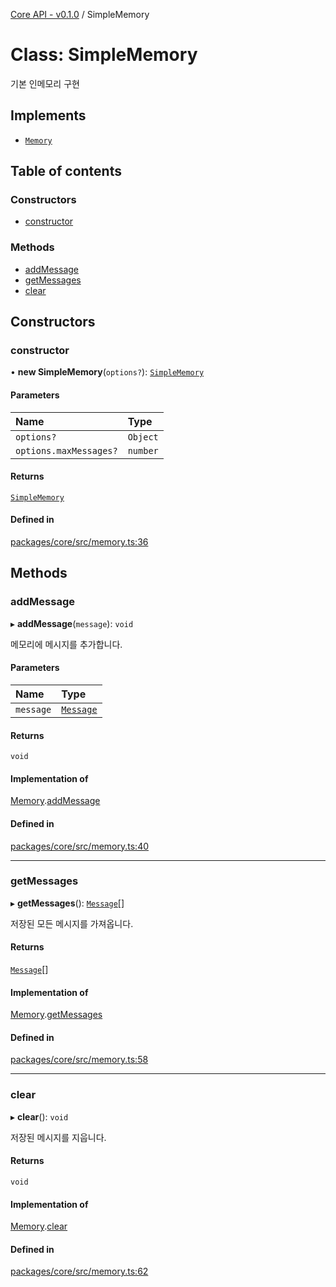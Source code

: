 [Core API - v0.1.0](/robota/api-reference/core/) / SimpleMemory

# Class: SimpleMemory

기본 인메모리 구현

## Implements

- [`Memory`](/robota/api-reference/core/interfaces/Memory)

## Table of contents

### Constructors

- [constructor](/robota/api-reference/core/classes/SimpleMemory#constructor)

### Methods

- [addMessage](/robota/api-reference/core/classes/SimpleMemory#addmessage)
- [getMessages](/robota/api-reference/core/classes/SimpleMemory#getmessages)
- [clear](/robota/api-reference/core/classes/SimpleMemory#clear)

## Constructors

### <a id="constructor" name="constructor"></a> constructor

• **new SimpleMemory**(`options?`): [`SimpleMemory`](/robota/api-reference/core/classes/SimpleMemory)

#### Parameters

| Name | Type |
| :------ | :------ |
| `options?` | `Object` |
| `options.maxMessages?` | `number` |

#### Returns

[`SimpleMemory`](/robota/api-reference/core/classes/SimpleMemory)

#### Defined in

[packages/core/src/memory.ts:36](https://github.com/robotaio/robota/blob/main/packages/core/src/memory.ts#L36)

## Methods

### <a id="addmessage" name="addmessage"></a> addMessage

▸ **addMessage**(`message`): `void`

메모리에 메시지를 추가합니다.

#### Parameters

| Name | Type |
| :------ | :------ |
| `message` | [`Message`](/robota/api-reference/core/interfaces/Message) |

#### Returns

`void`

#### Implementation of

[Memory](/robota/api-reference/core/interfaces/Memory).[addMessage](/robota/api-reference/core/interfaces/Memory#addmessage)

#### Defined in

[packages/core/src/memory.ts:40](https://github.com/robotaio/robota/blob/main/packages/core/src/memory.ts#L40)

___

### <a id="getmessages" name="getmessages"></a> getMessages

▸ **getMessages**(): [`Message`](/robota/api-reference/core/interfaces/Message)[]

저장된 모든 메시지를 가져옵니다.

#### Returns

[`Message`](/robota/api-reference/core/interfaces/Message)[]

#### Implementation of

[Memory](/robota/api-reference/core/interfaces/Memory).[getMessages](/robota/api-reference/core/interfaces/Memory#getmessages)

#### Defined in

[packages/core/src/memory.ts:58](https://github.com/robotaio/robota/blob/main/packages/core/src/memory.ts#L58)

___

### <a id="clear" name="clear"></a> clear

▸ **clear**(): `void`

저장된 메시지를 지웁니다.

#### Returns

`void`

#### Implementation of

[Memory](/robota/api-reference/core/interfaces/Memory).[clear](/robota/api-reference/core/interfaces/Memory#clear)

#### Defined in

[packages/core/src/memory.ts:62](https://github.com/robotaio/robota/blob/main/packages/core/src/memory.ts#L62)
